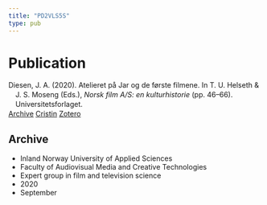 ```yaml
---
title: "PD2VLS5S"
type: pub
---
```

<h1>Publication</h1>
<article id="csl-bib-container-PD2VLS5S" class="csl-bib-container">
  <div class="csl-bib-body" style="line-height: 1.35; padding-left: 1em; text-indent:-1em;">
  <div class="csl-entry">Diesen, J. A. (2020). Atelieret p&#xE5; Jar og de f&#xF8;rste filmene. In T. U. Helseth &amp; J. S. Moseng (Eds.), <i>Norsk film A/S: en kulturhistorie</i> (pp. 46&#x2013;66). Universitetsforlaget.</div>
</div>
  <div class="csl-bib-buttons">
    <a href="#taxonomy-article-PD2VLS5S" class="csl-bib-button">Archive</a>
    <a href="https://app.cristin.no/results/show.jsf?id=1828264" alt="Cristin URL" class="csl-bib-button">Cristin</a>
    <a href="http://zotero.org/groups/5402882/items/PD2VLS5S" alt="Zotero URL" class="csl-bib-button">Zotero</a>
  </div>
  <div id="csl-bib-meta-container-PD2VLS5S"></div>
</article>
<div id="csl-bib-meta-PD2VLS5S" class="csl-bib-meta">
  <article id="taxonomy-article-PD2VLS5S" class="taxonomy-article">
    <h1>Archive</h1>
    <ul>
      <li>Inland Norway University of Applied Sciences</li>
      <li>Faculty of Audiovisual Media and Creative Technologies</li>
      <li>Expert group in film and television science</li>
      <li>2020</li>
      <li>September</li>
    </ul>
  </article>
</div>
